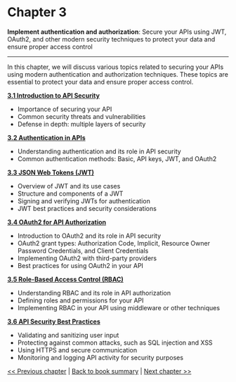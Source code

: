 # Chapter 3
**Implement authentication and authorization**: Secure your APIs using JWT, OAuth2, and other modern security techniques to protect your data and ensure proper access control

***

In this chapter, we will discuss various topics related to securing your APIs using modern authentication and authorization techniques. These topics are essential to protect your data and ensure proper access control.

[**3.1 Introduction to API Security**](3.1-introduction-to-api-security.md)
- Importance of securing your API
- Common security threats and vulnerabilities
- Defense in depth: multiple layers of security

[**3.2 Authentication in APIs**](3.2-authentication-in-apis.md)
- Understanding authentication and its role in API security
- Common authentication methods: Basic, API keys, JWT, and OAuth2

[**3.3 JSON Web Tokens (JWT)**](3.3-json-web-tokens-jwt.md)
- Overview of JWT and its use cases
- Structure and components of a JWT
- Signing and verifying JWTs for authentication
- JWT best practices and security considerations

[**3.4 OAuth2 for API Authorization**](3.4-oauth2-for-api-authorization.md)
- Introduction to OAuth2 and its role in API security
- OAuth2 grant types: Authorization Code, Implicit, Resource Owner Password Credentials, and Client Credentials
- Implementing OAuth2 with third-party providers
- Best practices for using OAuth2 in your API

[**3.5 Role-Based Access Control (RBAC)**](3.5-role-based-access-control-rbac.md)
- Understanding RBAC and its role in API authorization
- Defining roles and permissions for your API
- Implementing RBAC in your API using middleware or other techniques

[**3.6 API Security Best Practices**](3.6-api-security-best-practices.md)
- Validating and sanitizing user input
- Protecting against common attacks, such as SQL injection and XSS
- Using HTTPS and secure communication
- Monitoring and logging API activity for security purposes

[<< Previous chapter](../chapter-2/Readme.md) | [Back to book summary](../Readme.md) | [Next chapter >>](../chapter-4/Readme.md)